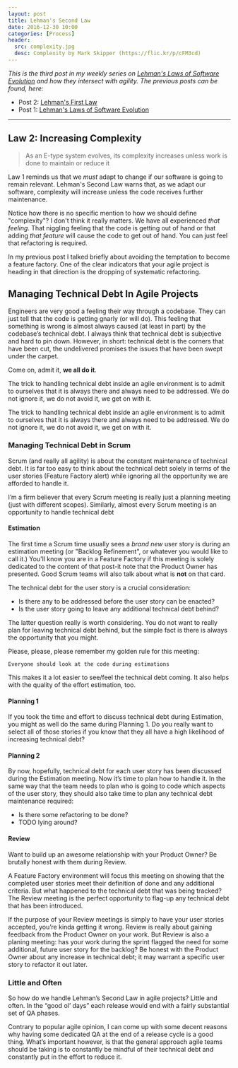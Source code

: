 ```yaml
---
layout: post
title: Lehman's Second Law
date: 2016-12-30 10:00
categories: [Process]
header:
  src: complexity.jpg
  desc: Complexity by Mark Skipper (https://flic.kr/p/cFM3cd)
---
```

*This is the third post in my weekly series on [Lehman's Laws of
 Software
 Evolution](https://en.wikipedia.org/wiki/Lehman's_laws_of_software_evolution)
 and how they intersect with agility. The previous posts can be found,
 here:*

- Post 2: [Lehman's First Law](/2016/12/lehmans-law-1/)
- Post 1: [Lehman's Laws of Software Evolution](/2016/12/evolution/)

---

## Law 2: Increasing Complexity

> As an E-type system evolves, its complexity increases unless work is
> done to maintain or reduce it

Law 1 reminds us that we *must* adapt to change if our software is
going to remain relevant. Lehman's Second Law warns that, as we adapt
our software, complexity will increase unless the code receives
further maintenance.

Notice how there is no specific mention to how we should define
"complexity"? I don't think it really matters. We have all experienced
*that feeling*. That niggling feeling that the code is getting out of
hand or that adding *that feature* will cause the code to get out of
hand. You can just feel that refactoring is required.

In my previous post I talked briefly about avoiding the temptation to
become a feature factory. One of the clear indicators that your agile
project is heading in that direction is the dropping of systematic
refactoring.

## Managing Technical Debt In Agile Projects

Engineers are very good a feeling their way through a codebase. They
can just tell that the code is getting gnarly (or will do). This
feeling that something is wrong is almost always caused (at least in
part) by the codebase’s technical debt. I always think that technical
debt is subjective and hard to pin down. However, in short: technical
debt is the corners that have been cut, the undelivered promises the
issues that have been swept under the carpet.

Come on, admit it, **we all do it**.

The trick to handling technical debt inside an agile environment is to
admit to ourselves that it is always there and always need to be
addressed. We do not ignore it, we do not avoid it, we get on with it.

The trick to handling technical debt inside an agile environment is to
admit to ourselves that it is always there and always need to be
addressed. We do not ignore it, we do not avoid it, we get on with it.

### Managing Technical Debt in Scrum

Scrum (and really all agility) is about the constant maintenance of
technical debt. It is far too easy to think about the technical debt
solely in terms of the user stories (Feature Factory alert) while
ignoring all the opportunity we are afforded to handle it.

I’m a firm believer that every Scrum meeting is really just a planning
meeting (just with different scopes). Similarly, almost every Scrum
meeting is an opportunity to handle technical debt

#### Estimation

The first time a Scrum time usually sees a *brand new* user story is
during an estimation meeting (or "Backlog Refinement", or whatever you
would like to call it.) You'll know you are in a Feature Factory if
this meeting is solely dedicated to the content of that post-it note
that the Product Owner has presented. Good Scrum teams will also talk
about what is **not** on that card.

The technical debt for the user story is a crucial consideration:

- Is there any to be addressed before the user story can be enacted?
- Is the user story going to leave any additional technical debt
  behind?

The latter question really is worth considering. You do not want to
really plan for leaving technical debt behind, but the simple fact is
there is always the opportunity that you might.

Please, please, please remember my golden rule for this meeting:

```Everyone should look at the code during estimations```

This makes it a lot easier to see/feel the technical debt coming. It
also helps with the quality of the effort estimation, too.

#### Planning 1

If you took the time and effort to discuss technical debt during
Estimation, you might as well do the same during Planning 1. Do you
really want to select all of those stories if you know that they all
have a high likelihood of increasing technical debt?

#### Planning 2

By now, hopefully, technical debt for each user story has been
discussed during the Estimation meeting. Now it’s time to plan how to
handle it. In the same way that the team needs to plan who is going to
code which aspects of the user story, they should also take time to
plan any technical debt maintenance required:

- Is there some refactoring to be done?
- TODO lying around?

#### Review

Want to build up an awesome relationship with your Product Owner? Be
brutally honest with them during Review.

A Feature Factory environment will focus this meeting on showing that
the completed user stories meet their definition of done and any
additional criteria. But what happened to the technical debt that was
being tracked? The Review meeting is the perfect opportunity to
flag-up any technical debt that has been introduced.

If the purpose of your Review meetings is simply to have your user
stories accepted, you’re kinda getting it wrong. Review is really
about gaining feedback from the Product Owner on your work. But Review
is also a planing meeting: has your work during the sprint flagged the
need for some additional, future user story for the backlog? Be honest
with the Product Owner about any increase in technical debt; it may
warrant a specific user story to refactor it out later.

### Little and Often

So how do we handle Lehman’s Second Law in agile projects? Little and
often. In the “good ol’ days” each release would end with a fairly
substantial set of QA phases.

Contrary to popular agile opinion, I can come up with some decent
reasons why having some dedicated QA at the end of a release cycle is
a good thing. What’s important however, is that the general approach
agile teams should be taking is to constantly be mindful of their
technical debt and constantly put in the effort to reduce it.